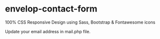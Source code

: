 # envelop-contact-form
100% CSS Responsive Design using Sass, Bootstrap &amp; Fontawesome icons


Update your email address in mail.php file.
